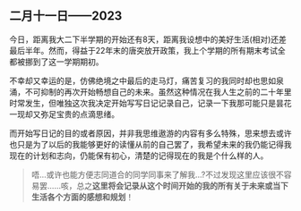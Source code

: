 ## 二月十一日——2023

​	今日，距离我大二下半学期的开始还有8天，距离我设想中的美好生活(相对)还差最后半年。然而，得益于22年末的唐突放开政策，我上个学期的所有期末考试全都被挪到了这一学期期初。

​	不幸却又幸运的是，仿佛绝境之中最后的走马灯，痛苦复习的我同时却也思如泉涌，不可抑制的再次开始畅想自己的未来。虽然这种情况在我人生之前的二十年里时常发生，但唯独这次我决定开始写写日记记录自己，记录一下我那可能只是昙花一现却又弥足宝贵的点滴思绪。

​	而开始写日记的目的或者原因，并非我思维遨游的内容有多么特殊，思来想去或许也只是为了以后的我能够更好的读懂从前的自己罢了，我希望未来的我仍能记得我现在的计划和志向，仍能保有初心，清楚的记得现在的我是个什么样的人。

> 唔...或许也能方便志同道合的同学同事来了解我...?不过发现这里应该很不容易罢......咳，总之**这里将会记录从这个时间开始的我的所有关于未来或当下生活各个方面的感想和规划**！